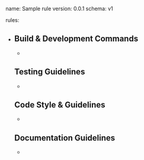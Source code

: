 name: Sample rule
version: 0.0.1
schema: v1

rules:
  - >
    ## Build & Development Commands

    - 


    ## Testing Guidelines

    - 
    

    ## Code Style & Guidelines 

    - 


    ## Documentation Guidelines 
    
    - 
